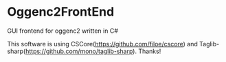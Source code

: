 # Oggenc2FrontEnd
GUI frontend for oggenc2 written in C#

This software is using CSCore(https://github.com/filoe/cscore) and Taglib-sharp(https://github.com/mono/taglib-sharp).
Thanks!
